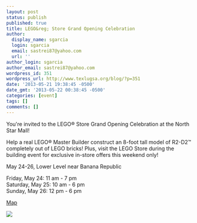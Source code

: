 ```yaml
---
layout: post
status: publish
published: true
title: LEGO&reg; Store Grand Opening Celebration
author:
  display_name: sgarcia
  login: sgarcia
  email: sastrei87@yahoo.com
  url: ''
author_login: sgarcia
author_email: sastrei87@yahoo.com
wordpress_id: 351
wordpress_url: http://www.texlugsa.org/blog/?p=351
date: '2013-05-21 19:38:45 -0500'
date_gmt: '2013-05-22 00:38:45 -0500'
categories: [event]
tags: []
comments: []
---
```

<p>You're invited to the LEGO&reg; Store Grand Opening Celebration at the North Star Mall!</p>
<p>Help a real LEGO&reg; Master Builder construct an 8-foot tall model of R2-D2&trade; completely out of LEGO bricks! Plus, visit the LEGO Store during the building event for exclusive in-store offers this weekend only!</p>
<p>May 24-26, Lower Level near Banana Republic</p>
<p>Friday, May 24: 11 am - 7 pm<br />
Saturday, May 25: 10 am - 6 pm<br />
Sunday, May 26: 12 pm - 6 pm</p>
<p><a href="http://goo.gl/maps/I67P6">Map</a></p>
<p><a target="_blank" href="https://www.google.com/calendar/event?action=TEMPLATE&tmeid=c2c1dWhtaDJsZmNmMmI5bjlvczNwbDdibzAgdGV4bHVnc2FAbQ&tmsrc=texlugsa%40gmail.com"><img border="0" src="https://www.google.com/calendar/images/ext/gc_button1_en.gif"/></a></p>
